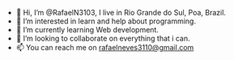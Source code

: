 - 👋 Hi, I’m @RafaelN3103, I live in Rio Grande do Sul, Poa, Brazil. 
- 👀 I’m interested in learn and help about programming.
- 🌱 I’m currently learning Web development.
- 💞️ I’m looking to collaborate on everything that i can.
- 📫 You can reach me on rafaelneves3110@gmail.com
